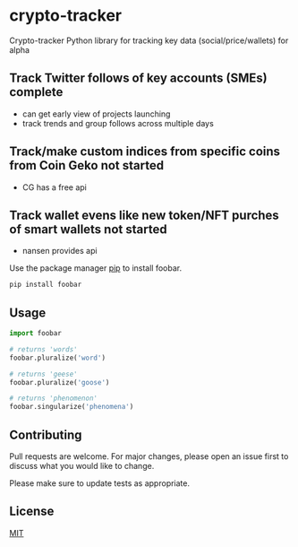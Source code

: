 # crypto-tracker

Crypto-tracker Python library for tracking key data (social/price/wallets) for alpha

## Track Twitter follows of key accounts (SMEs) **complete**
- can get early view of projects launching
- track trends and group follows across multiple days

## Track/make custom indices from specific coins from Coin Geko **not started**
- CG has a free api

## Track wallet evens like new token/NFT purches of smart wallets  **not started**
- nansen provides api

Use the package manager [pip](https://pip.pypa.io/en/stable/) to install foobar.

```bash
pip install foobar
```

## Usage

```python
import foobar

# returns 'words'
foobar.pluralize('word')

# returns 'geese'
foobar.pluralize('goose')

# returns 'phenomenon'
foobar.singularize('phenomena')
```

## Contributing
Pull requests are welcome. For major changes, please open an issue first to discuss what you would like to change.

Please make sure to update tests as appropriate.

## License
[MIT](https://choosealicense.com/licenses/mit/)